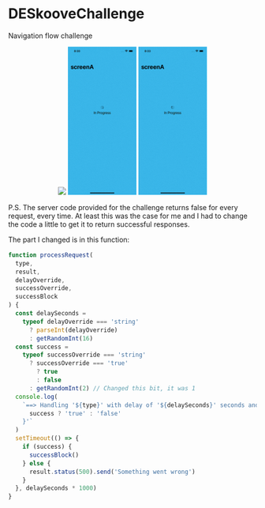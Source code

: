 # DESkooveChallenge
Navigation flow challenge

<p align="center">
  <img src="nav_flow_example_1.gif" height="300">
  <img src="nav_flow_example_2.gif" height="300">
  <img src="nav_flow_example_3.gif" height="300">
</p>

P.S. The server code provided for the challenge returns false for every request, every time. At least this was the case for me and I had to change the code a little to get it to return successful responses.

The part I changed is in this function:

```javascript
function processRequest(
  type,
  result,
  delayOverride,
  successOverride,
  successBlock
) {
  const delaySeconds =
    typeof delayOverride === 'string'
      ? parseInt(delayOverride)
      : getRandomInt(16)
  const success =
    typeof successOverride === 'string'
      ? successOverride === 'true'
        ? true
        : false
      : getRandomInt(2) // Changed this bit, it was 1
  console.log(
    `==> Handling '${type}' with delay of '${delaySeconds}' seconds and success '${
      success ? 'true' : 'false'
    }'`
  )
  setTimeout(() => {
    if (success) {
      successBlock()
    } else {
      result.status(500).send('Something went wrong')
    }
  }, delaySeconds * 1000)
}
```
